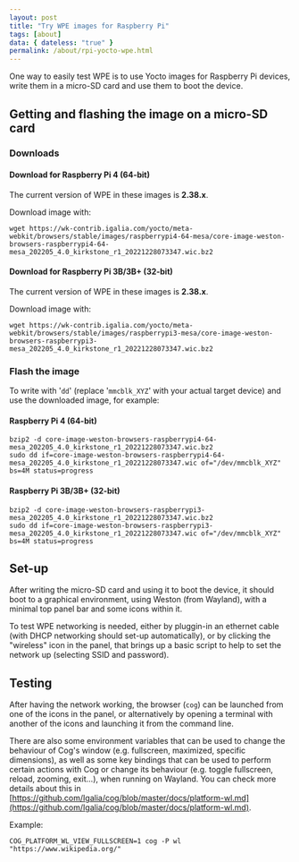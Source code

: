 ```yaml
---
layout: post
title: "Try WPE images for Raspberry Pi"
tags: [about]
data: { dateless: "true" }
permalink: /about/rpi-yocto-wpe.html
---
```


One way to easily test WPE is to use Yocto images for Raspberry Pi
devices, write them in a micro-SD card and use them to boot the
device.


## Getting and flashing the image on a micro-SD card

### Downloads

#### Download for Raspberry Pi 4 (64-bit)

The current version of WPE in these images is **2.38.x**.

Download image with:
```
wget https://wk-contrib.igalia.com/yocto/meta-webkit/browsers/stable/images/raspberrypi4-64-mesa/core-image-weston-browsers-raspberrypi4-64-mesa_202205_4.0_kirkstone_r1_20221228073347.wic.bz2
```

#### Download for Raspberry Pi 3B/3B+ (32-bit)

The current version of WPE in these images is **2.38.x**.

Download image with:
```
wget https://wk-contrib.igalia.com/yocto/meta-webkit/browsers/stable/images/raspberrypi3-mesa/core-image-weston-browsers-raspberrypi3-mesa_202205_4.0_kirkstone_r1_20221228073347.wic.bz2
```

### Flash the image

To write with '`dd`' (replace '`mmcblk_XYZ`' with your actual target
device) and use the downloaded image, for example:

#### Raspberry Pi 4 (64-bit)

```
bzip2 -d core-image-weston-browsers-raspberrypi4-64-mesa_202205_4.0_kirkstone_r1_20221228073347.wic.bz2
sudo dd if=core-image-weston-browsers-raspberrypi4-64-mesa_202205_4.0_kirkstone_r1_20221228073347.wic of="/dev/mmcblk_XYZ" bs=4M status=progress
```

#### Raspberry Pi 3B/3B+ (32-bit)

```
bzip2 -d core-image-weston-browsers-raspberrypi3-mesa_202205_4.0_kirkstone_r1_20221228073347.wic.bz2
sudo dd if=core-image-weston-browsers-raspberrypi3-mesa_202205_4.0_kirkstone_r1_20221228073347.wic of="/dev/mmcblk_XYZ" bs=4M status=progress
```

## Set-up

After writing the micro-SD card and using it to boot the device, it
should boot to a graphical environment, using Weston (from Wayland),
with a minimal top panel bar and some icons within it.

To test WPE networking is needed, either by pluggin-in an ethernet
cable (with DHCP networking should set-up automatically), or by
clicking the "wireless" icon in the panel, that brings up a basic
script to help to set the network up (selecting SSID and password).


## Testing

After having the network working, the browser (`cog`) can be launched
from one of the icons in the panel, or alternatively by opening a
terminal with another of the icons and launching it from the command
line.

There are also some environment variables that can be used to change
the behaviour of Cog's window (e.g.  fullscreen, maximized, specific
dimensions), as well as some key bindings that can be used to perform
certain actions with Cog or change its behaviour (e.g. toggle
fullscreen, reload, zooming, exit...), when running on Wayland. You
can check more details about this in
[https://github.com/Igalia/cog/blob/master/docs/platform-wl.md](https://github.com/Igalia/cog/blob/master/docs/platform-wl.md).

Example:

```
COG_PLATFORM_WL_VIEW_FULLSCREEN=1 cog -P wl "https://www.wikipedia.org/"
```
